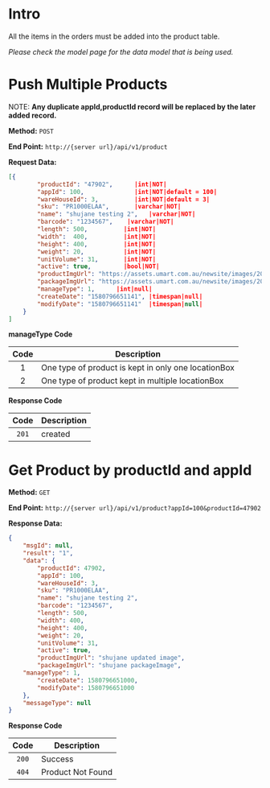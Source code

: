 # Intro

All the items in the orders must be added into the product table.

*Please check the model page for the data model that is being used.*

# Push Multiple Products

NOTE: **Any duplicate appId,productId record will be replaced by the later added record.**

**Method:** `POST`

**End Point:** `http://{server url}/api/v1/product`

**Request Data:**
```json
[{
		"productId": "47902",      |int|NOT|
		"appId": 100,              |int|NOT|default = 100|
		"wareHouseId": 3,          |int|NOT|default = 3|
		"sku": "PR1000ELAA",       |varchar|NOT|
		"name": "shujane testing 2",   |varchar|NOT|
		"barcode": "1234567",    |varchar|NOT|
		"length": 500,          |int|NOT|
		"width":  400,          |int|NOT|
		"height": 400,          |int|NOT|
		"weight": 20,           |int|NOT|
		"unitVolume": 31,       |int|NOT|
		"active": true,         |bool|NOT| 
		"productImgUrl": "https://assets.umart.com.au/newsite/images/201807/goods_img/35_P_1531698737088.jpg",  |String|null| 
		"packageImgUrl": "https://assets.umart.com.au/newsite/images/201807/goods_img/35_P_1531698737088.jpg",  |String|null| 
		"manageType": 1,      |int|null| 
		"createDate": "1580796651141", |timespan|null| 
		"modifyDate": "1580796651141"  |timespan|null| 
	}
]
```
**manageType Code**

|   Code  | Description   |
| :-----: | ------------- |
| 1  | One type of product is kept in only one locationBox |
| 2  | One type of product kept in multiple locationBox |

**Response Code**

|   Code  | Description   |
| :-----: | ------------- |
| `201`   | created       |


# Get Product by productId and appId

**Method:** `GET`

**End Point:** `http://{server url}/api/v1/product?appId=100&productId=47902`

**Response Data:**
```json
{
    "msgId": null,
    "result": "1",
    "data": {
        "productId": 47902,
        "appId": 100,
        "wareHouseId": 3,
        "sku": "PR1000ELAA",
        "name": "shujane testing 2",
        "barcode": "1234567",
        "length": 500,
        "width": 400,
        "height": 400,
        "weight": 20,
        "unitVolume": 31,
        "active": true,
        "productImgUrl": "shujane updated image",
        "packageImgUrl": "shujane packageImage",
	"manageType": 1,
        "createDate": 1580796651000,
        "modifyDate": 1580796651000
    },
    "messageType": null
}
```
**Response Code**

|   Code  | Description   |
| :-----: | ------------- |
| `200`   | Success       |
| `404`   | Product Not Found |
